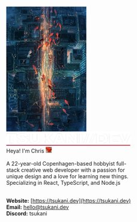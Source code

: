 <p float="left">
<img src='image.jpg' height='333' align="left">
<p float="left">
<img src="logo.png" width='330' />
<br>
Heya! I'm Chris <img src='tudou.gif' height='16' width='16'>
<br>
<br>
A 22-year-old Copenhagen-based hobbyist full-<br>
stack creative web developer with a passion for<br>
unique design and a love for learning new things.<br>
Specializing in React, TypeScript, and Node.js
<br>
<br>

<b>Website:</b> [https://tsukani.dev](https://tsukani.dev)<br>
<b>Email:</b> [hello@tsukani.dev](mailto:hello@tsukani.dev)<br>
<b>Discord:</b> tsukani<br></p></p>
